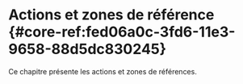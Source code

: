 # Actions et zones de référence {#core-ref:fed06a0c-3fd6-11e3-9658-88d5dc830245}

Ce chapitre présente les actions et zones de références.
